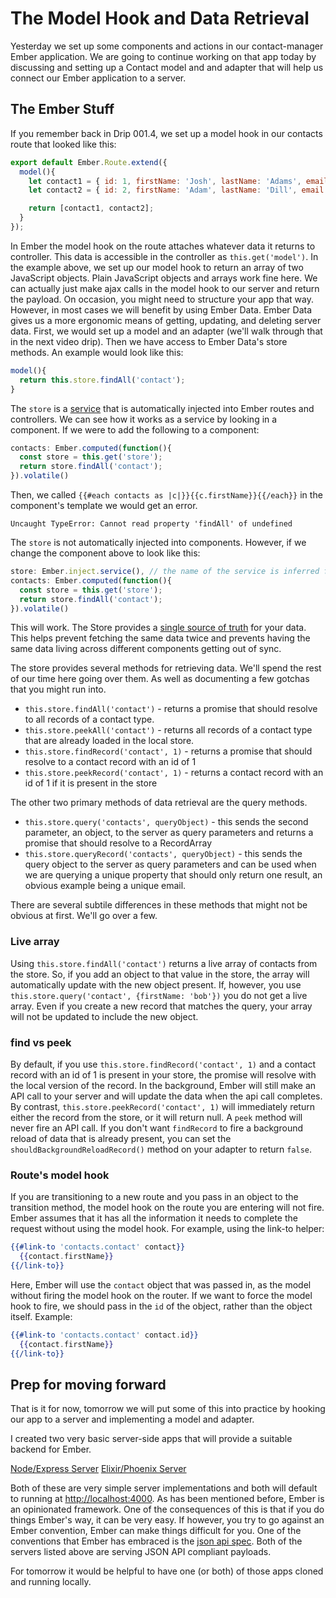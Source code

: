 # The Model Hook and Data Retrieval

Yesterday we set up some components and actions in our contact-manager Ember application. We are going to continue working on that app today by discussing and setting up a Contact model and and adapter that will help us connect our Ember application to a server.

## The Ember Stuff

If you remember back in Drip 001.4, we set up a model hook in our contacts route that looked like this:

```JavaScript
export default Ember.Route.extend({
  model(){
    let contact1 = { id: 1, firstName: 'Josh', lastName: 'Adams', email: 'josh@dailydrip.com'};
    let contact2 = { id: 2, firstName: 'Adam', lastName: 'Dill', email: 'adam@dailydrip.com'};

    return [contact1, contact2];
  }
});
```

In Ember the model hook on the route attaches whatever data it returns to controller. This data is accessible in the controller as `this.get('model')`. In the example above, we set up our model hook to return an array of two JavaScript objects. Plain JavaScript objects and arrays work fine here. We can actually just make ajax calls in the model hook to our server and return the payload. On occasion, you might need to structure your app that way. However, in most cases we will benefit by using Ember Data. Ember Data gives us a more ergonomic means of getting, updating, and deleting server data. First, we would set up a model and an adapter (we'll walk through that in the next video drip). Then we have access to Ember Data's store methods. An example would look like this:

```JavaScript
model(){
  return this.store.findAll('contact');
}
```
The `store` is a [service](https://guides.emberjs.com/v2.6.0/applications/services/) that is automatically injected into Ember routes and controllers. We can see how it works as a service by looking in a component. If we were to add the following to a component:

```js
contacts: Ember.computed(function(){
  const store = this.get('store');
  return store.findAll('contact');  
}).volatile()
```

Then, we called `{{#each contacts as |c|}}{{c.firstName}}{{/each}}` in the component's template we would get an error.

```console
Uncaught TypeError: Cannot read property 'findAll' of undefined
```

The `store` is not automatically injected into components. However, if we change the component above to look like this:

```js
store: Ember.inject.service(), // the name of the service is inferred from the property name
contacts: Ember.computed(function(){
  const store = this.get('store');
  return store.findAll('contact');  
}).volatile()
```

This will work. The Store provides a [single source of truth](https://guides.emberjs.com/v2.6.0/models/#toc_the-store-and-a-single-source-of-truth) for your data. This helps prevent fetching the same data twice and prevents having the same data living across different components getting out of sync.

The store provides several methods for retrieving data. We'll spend the rest of our time here going over them. As well as documenting a few gotchas that you might run into.

* `this.store.findAll('contact')` - returns a promise that should resolve to all records of a contact type.
* `this.store.peekAll('contact')` - returns all records of a contact type that are already loaded in the local store.
* `this.store.findRecord('contact', 1)` - returns a promise that should resolve to a contact record with an id of 1
* `this.store.peekRecord('contact', 1)` - returns a contact record with an id of 1 if it is present in the store

The other two primary methods of data retrieval are the query methods.

* `this.store.query('contacts', queryObject)` - this sends the second parameter, an object, to the server as query parameters and returns a promise that should resolve to a RecordArray
* `this.store.queryRecord('contacts', queryObject)` - this sends the query object to the server as query parameters and can be used when we are querying a unique property that should only return one result, an obvious example being a unique email.

There are several subtile differences in these methods that might not be obvious at first. We'll go over a few.

### Live array

Using `this.store.findAll('contact')` returns a live array of contacts from the store. So, if you add an object to that value in the store, the array will automatically update with the new object present. If, however, you use `this.store.query('contact', {firstName: 'bob'})` you do not get a live array. Even if you create a new record that matches the query, your array will not be updated to include the new object.

### find vs peek

By default, if you use `this.store.findRecord('contact', 1)` and a contact record with an id of 1 is present in your store, the promise will resolve with the local version of the record. In the background, Ember will still make an API call to your server and will update the data when the api call completes. By contrast, `this.store.peekRecord('contact', 1)` will immediately return either the record from the store, or it will return null. A `peek` method will never fire an API call. If you don't want `findRecord` to fire a background reload of data that is already present, you can set the `shouldBackgroundReloadRecord()` method on your adapter to return `false`.

### Route's model hook

If you are transitioning to a new route and you pass in an object to the transition method, the model hook on the route you are entering will not fire. Ember assumes that it has all the information it needs to complete the request without using the model hook. For example, using the link-to helper:

```hbs
{{#link-to 'contacts.contact' contact}}
  {{contact.firstName}}
{{/link-to}}
```
Here, Ember will use the `contact` object that was passed in, as the model without firing the model hook on the router. If we want to force the model hook to fire, we should pass in the `id` of the object, rather than the object itself. Example:

```hbs
{{#link-to 'contacts.contact' contact.id}}
  {{contact.firstName}}
{{/link-to}}
```

## Prep for moving forward

That is it for now, tomorrow we will put some of this into practice by hooking our app to a server and implementing a model and adapter.

I created two very basic server-side apps that will provide a suitable backend for Ember.

[Node/Express Server](https://github.com/baroquon/contact_manager_backend_node)
[Elixir/Phoenix Server](https://github.com/baroquon/contact_manager_backend)

Both of these are very simple server implementations and both will default to running at [http://localhost:4000](http://localhost:4000). As has been mentioned before, Ember is an opinionated framework. One of the consequences of this is that if you do things Ember's way, it can be very easy. If however, you try to go against an Ember convention, Ember can make things difficult for you. One of the conventions that Ember has embraced is the [json api spec](http://jsonapi.org/). Both of the servers listed above are serving JSON API compliant payloads.

For tomorrow it would be helpful to have one (or both) of those apps cloned and running locally.
